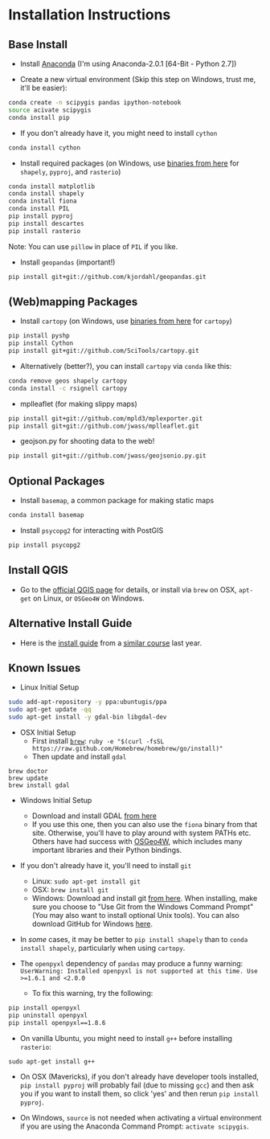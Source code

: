 # Installation Instructions 

## Base Install

* Install [Anaconda](http://continuum.io/downloads) (I'm using Anaconda-2.0.1 [64-Bit - Python 2.7])

* Create a new virtual environment (Skip this step on Windows, trust me, it'll be easier):
```bash
conda create -n scipygis pandas ipython-notebook
source acivate scipygis
conda install pip
```

* If you don't already have it, you might need to install `cython`
```bash
conda install cython
```

* Install required packages (on Windows, use [binaries from here](http://www.lfd.uci.edu/~gohlke/pythonlibs/) for `shapely`, `pyproj`, and `rasterio`)
```bash
conda install matplotlib
conda install shapely
conda install fiona
conda install PIL
pip install pyproj
pip install descartes
pip install rasterio
```

Note: You can use `pillow` in place of `PIL` if you like.

* Install `geopandas` (important!)
```bash
pip install git+git://github.com/kjordahl/geopandas.git
```

## (Web)mapping Packages

* Install `cartopy` (on Windows, use [binaries from here](http://www.lfd.uci.edu/~gohlke/pythonlibs/) for `cartopy`)
```bash
pip install pyshp
pip install Cython
pip install git+git://github.com/SciTools/cartopy.git
```

* Alternatively (better?), you can install `cartopy` via `conda` like this:
```bash
conda remove geos shapely cartopy
conda install -c rsignell cartopy
```

* mplleaflet (for making slippy maps)
```bash
pip install git+git://github.com/mpld3/mplexporter.git
pip install git+git://github.com/jwass/mplleaflet.git
```

* geojson.py for shooting data to the web!
```bash
pip install git+git://github.com/jwass/geojsonio.py.git
```

## Optional Packages

* Install `basemap`, a common package for making static maps
```bash
conda install basemap
```

* Install `psycopg2` for interacting with PostGIS
```bash
pip install psycopg2
```

## Install QGIS

* Go to the [official QGIS page](http://qgis.org/en/site/forusers/download.html) for details, or install via `brew` on OSX, `apt-get` on Linux, or `OSGeo4W` on Windows.

## Alternative Install Guide

* Here is the [install guide](https://github.com/kjordahl/SciPy2013#installation-instructions) from a [similar course](https://github.com/kjordahl/SciPy2013) last year.

## Known Issues

* Linux Initial Setup
```bash
sudo add-apt-repository -y ppa:ubuntugis/ppa
sudo apt-get update -qq
sudo apt-get install -y gdal-bin libgdal-dev
```

* OSX Initial Setup
    * First install [`brew`](http://brew.sh/): `ruby -e "$(curl -fsSL https://raw.github.com/Homebrew/homebrew/go/install)"`
   * Then update and install `gdal`
```
brew doctor
brew update
brew install gdal
```

* Windows Initial Setup
   * Download and install GDAL [from here](http://www.lfd.uci.edu/~gohlke/pythonlibs/#gdal)
   * If you use this one, then you can also use the `fiona` binary from that site. Otherwise, you'll have to play around with system PATHs etc. Others have had success with [OSGeo4W](http://trac.osgeo.org/osgeo4w/), which includes many important libraries and their Python bindings.

* If you don't already have it, you'll need to install `git`
    * Linux: `sudo apt-get install git`
    * OSX:   `brew install git`
    * Windows: Download and install git [from here](http://www.git-scm.com/downloads). When installing, make sure you choose to "Use Git from the Windows Command Prompt" (You may also want to install optional Unix tools). You can also download GitHub for Windows [here](https://windows.github.com/).

* In *some* cases, it may be better to `pip install shapely` than to `conda install shapely`, particularly when using `cartopy`.

* The `openpyxl` dependency of `pandas` may produce a funny warning: `UserWarning: Installed openpyxl is not supported at this time. Use >=1.6.1 and <2.0.0`

   * To fix this warning, try the following:
```bash
pip install openpyxl
pip uninstall openpyxl
pip install openpyxl==1.8.6 
```

* On vanilla Ubuntu, you might need to install `g++` before installing `rasterio`:
```
sudo apt-get install g++
```

* On OSX (Mavericks), if you don't already have developer tools installed, `pip install pyproj` will 
probably fail (due to missing `gcc`) and then ask you if you want to install them, so click 'yes' and 
then rerun `pip install pyproj`.

* On Windows, `source` is not needed when activating a virtual environment if you are using the Anaconda Command Prompt:  `activate scipygis`.
